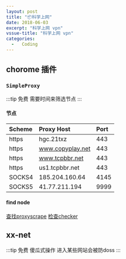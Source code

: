 ```yaml
---
layout: post
title: "📦科学上网"
date: 2018-06-03
excerpt: "科学上网 vpn"
vssue-title: "科学上网 vpn"
categories:
  -   Coding
---
```

## chorome 插件

### `SimpleProxy`
:::tip
免费 需要时间来筛选节点
:::

#### 节点
| Scheme|Proxy Host| Port|
|:----|:----|:---- |
|https|hgc.21txz|443|
|https|www.copyplay.net| 443|
|https|www.tcpbbr.net| 443|
|https|us1.tcpbbr.net|443|
|SOCKS4|185.204.160.64|4145|
|SOCKS5|41.77.211.194|9999|
#### find node
[查找proxyscrape](https://proxyscrape.com/free-proxy-list)
[检查checker](http://www.checker.freeproxy.ru/checker/)
## xx-net
:::tip
免费 傻瓜式操作 进入某些网站会被防doss
:::
